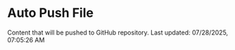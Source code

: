 # Auto Push File

Content that will be pushed to GitHub repository.
Last updated: 07/28/2025, 07:05:26 AM